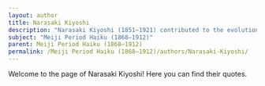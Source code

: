 ```yaml
---
layout: author
title: Narasaki Kiyoshi
description: "Narasaki Kiyoshi (1851–1921) contributed to the evolution of haiku by integrating aspects of Western poetic forms, while still maintaining a strong connection to nature themes that characterize traditional Japanese poetry."
subject: "Meiji Period Haiku (1868–1912)"
parent: Meiji Period Haiku (1868–1912)
permalink: /Meiji Period Haiku (1868–1912)/authors/Narasaki-Kiyoshi/
---
```


Welcome to the page of Narasaki Kiyoshi! Here you can find their quotes.
